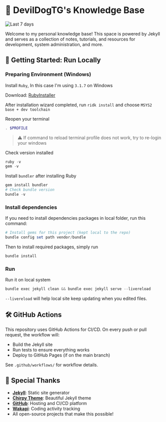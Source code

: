 # 📖 DevilDogTG's Knowledge Base

![Last 7 days](https://wakapi.dev/api/badge/DevilDogTG/DevilDogTG/interval:7_days?label=Last%207%20Days)

Welcome to my personal knowledge base! This space is powered by Jekyll and serves as a collection of notes, tutorials, and resources for development, system administration, and more.

## 🚀 Getting Started: Run Locally

### Preparing Environment (Windows)

Install `Ruby`, In this case I'm using `3.1.7` on Windows

Download: [RubyInstaller](https://github.com/oneclick/rubyinstaller2/releases/download/RubyInstaller-3.1.7-1/rubyinstaller-devkit-3.1.7-1-x64.exe)

After installation wizard completed, run `ridk install` and choose `MSYS2 base + dev toolchain`

Reopen your terminal

```powershell
. $PROFILE
```

> ⚠️ If command to reload terminal profile does not work, try to re-login your windows

Check version installed

```powershell
ruby -v
gem -v
```

Install `bundler` after installing Ruby 

```powershell
gem install bundler
# Check bundle version
bundle -v
```

### Install dependencies

If you need to install dependencies packages in local folder, run this command:

```powershell
# Install gems for this project (kept local to the repo)
bundle config set path vendor/bundle
```

Then to install required packages, simply run

```powershell
bundle install
```

### Run

Run it on local system

```powershell
bundle exec jekyll clean && bundle exec jekyll serve --livereload
```

`--livereload` will help local site keep updating when you edited files.

## 🛠️ GitHub Actions

This repository uses GitHub Actions for CI/CD. On every push or pull request, the workflow will:

- Build the Jekyll site
- Run tests to ensure everything works
- Deploy to GitHub Pages (if on the main branch)

See `.github/workflows/` for workflow details.

## 🙏 Special Thanks

- **[Jekyll](https://jekyllrb.com/)**: Static site generator
- **[Chirpy Theme](https://chirpy.cotes.page/)**: Beautiful Jekyll theme
- **[GitHub](https://github.com/)**: Hosting and CI/CD platform
- **[Wakapi](https://wakapi.dev/)**: Coding activity tracking
- All open-source projects that make this possible!
